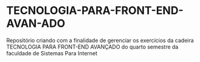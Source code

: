 # TECNOLOGIA-PARA-FRONT-END-AVAN-ADO
Repositório criando com a finalidade de gerenciar os exercícios da cadeira TECNOLOGIA PARA FRONT-END AVANÇADO do quarto semestre da faculdade de Sistemas Para Internet
